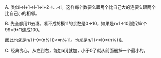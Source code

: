 A. 类似i->i+1->i-1->i+2->...->i。这样每个数要么跟两个比自己大的连要么跟两个比自己小的相邻。

B. 先全部用11去凑。凑不成的模11的余数是0->10，如果是r=1->10则拆掉r个99=9*11连成100。

   因此也就是n/11-9*(n%11)>=n%11。也就是n/11>=10*(n%11)。
   
C. 经典贪心。从左到右，能加a[i]就加，小于0了就从前面删掉一个最小的。
